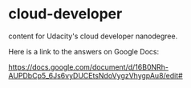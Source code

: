 # cloud-developer
content for Udacity's cloud developer nanodegree.

Here is a link to the answers on Google Docs:

https://docs.google.com/document/d/16B0NRh-AUPDbCp5_6Js6vyDUCEtsNdoVygzVhygpAu8/edit#
